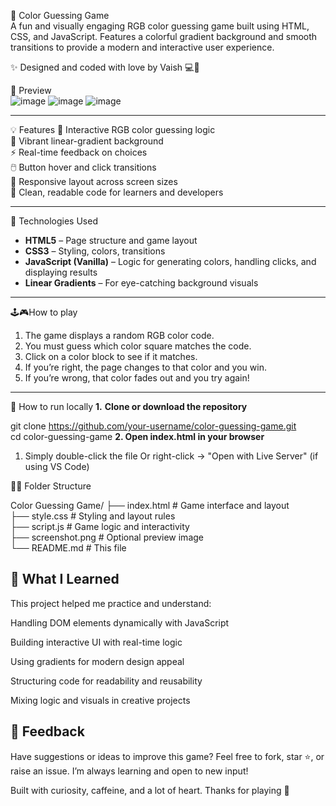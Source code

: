 🎨 Color Guessing Game  
A fun and visually engaging RGB color guessing game built using HTML, CSS, and JavaScript. Features a colorful gradient background and smooth transitions to provide a modern and interactive user experience.

✨ Designed and coded with love by Vaish 💻🧠

📸 Preview  
![image](https://github.com/user-attachments/assets/0f254805-0aac-4a74-a023-150d5d22f453)
![image](https://github.com/user-attachments/assets/d1d82d22-4cdf-4a2e-b066-9ab8990fcf1f)
![image](https://github.com/user-attachments/assets/e141a903-2673-4da0-aa4d-7c6a939dcbf7)



---

💡 Features
🎯 Interactive RGB color guessing logic  
🎨 Vibrant linear-gradient background  
⚡ Real-time feedback on choices  
🖱️ Button hover and click transitions  
📱 Responsive layout across screen sizes  
🧼 Clean, readable code for learners and developers  

---

🚀 Technologies Used
- **HTML5** – Page structure and game layout  
- **CSS3** – Styling, colors, transitions  
- **JavaScript (Vanilla)** – Logic for generating colors, handling clicks, and displaying results  
- **Linear Gradients** – For eye-catching background visuals  

---

🕹️🎮How to play
1. The game displays a random RGB color code.  
2. You must guess which color square matches the code.  
3. Click on a color block to see if it matches.  
4. If you’re right, the page changes to that color and you win.  
5. If you’re wrong, that color fades out and you try again!

---

🔧 How to run locally
**1.** **Clone or download the repository**  

git clone https://github.com/your-username/color-guessing-game.git  
cd color-guessing-game
**2. Open index.html in your browser**

1. Simply double-click the file Or right-click → "Open with Live Server" (if using VS Code)

📁📂 Folder Structure

Color Guessing Game/
├── index.html        # Game interface and layout  
├── style.css         # Styling and layout rules  
├── script.js         # Game logic and interactivity  
├── screenshot.png    # Optional preview image  
└── README.md         # This file  

🧠 What I Learned
---
This project helped me practice and understand:

Handling DOM elements dynamically with JavaScript

Building interactive UI with real-time logic

Using gradients for modern design appeal

Structuring code for readability and reusability

Mixing logic and visuals in creative projects

💬 Feedback
---
Have suggestions or ideas to improve this game?
Feel free to fork, star ⭐, or raise an issue. I’m always learning and open to new input!

Built with curiosity, caffeine, and a lot of heart.
Thanks for playing 💖

